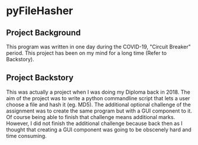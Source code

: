 # pyFileHasher

## Project Background

This program was written in one day during the COVID-19, "Circuit Breaker" period. This project has been on my mind for a long time (Refer to Backstory).

## Project Backstory

This was actually a project when I was doing my Diploma back in 2018. The aim of the project was to write a python commandline script that lets a user choose a file and hash it (eg. MD5). The additional optional challenge of the assignment was to create the same program but with a GUI component to it. Of course being able to finish that challenge means additional marks. However, I did not finish the additional challenge because back then as I thought that creating a GUI component was going to be obscenely hard and time consuming.
